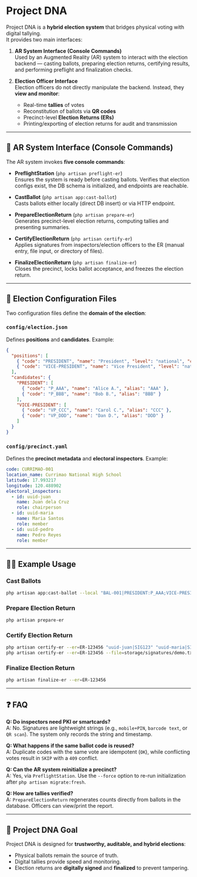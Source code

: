 # Project DNA

Project DNA is a **hybrid election system** that bridges physical voting with digital tallying.  
It provides two main interfaces:

1. **AR System Interface (Console Commands)**  
   Used by an Augmented Reality (AR) system to interact with the election backend — casting ballots, preparing election returns, certifying results, and performing preflight and finalization checks.

2. **Election Officer Interface**  
   Election officers do not directly manipulate the backend. Instead, they **view and monitor**:
    - Real-time **tallies** of votes
    - Reconstitution of ballots via **QR codes**
    - Precinct-level **Election Returns (ERs)**
    - Printing/exporting of election returns for audit and transmission


---

## 🔧 AR System Interface (Console Commands)

The AR system invokes **five console commands**:

- **PreflightStation** (`php artisan preflight-er`)  
  Ensures the system is ready before casting ballots. Verifies that election configs exist, the DB schema is initialized, and endpoints are reachable.

- **CastBallot** (`php artisan app:cast-ballot`)  
  Casts ballots either locally (direct DB insert) or via HTTP endpoint.

- **PrepareElectionReturn** (`php artisan prepare-er`)  
  Generates precinct-level election returns, computing tallies and presenting summaries.

- **CertifyElectionReturn** (`php artisan certify-er`)  
  Applies signatures from inspectors/election officers to the ER (manual entry, file input, or directory of files).

- **FinalizeElectionReturn** (`php artisan finalize-er`)  
  Closes the precinct, locks ballot acceptance, and freezes the election return.

---

## 📂 Election Configuration Files

Two configuration files define the **domain of the election**:

### `config/election.json`
Defines **positions** and **candidates**. Example:

```json
{
  "positions": [
    { "code": "PRESIDENT", "name": "President", "level": "national", "count": 1 },
    { "code": "VICE-PRESIDENT", "name": "Vice President", "level": "national", "count": 1 }
  ],
  "candidates": {
    "PRESIDENT": [
      { "code": "P_AAA", "name": "Alice A.", "alias": "AAA" },
      { "code": "P_BBB", "name": "Bob B.", "alias": "BBB" }
    ],
    "VICE-PRESIDENT": [
      { "code": "VP_CCC", "name": "Carol C.", "alias": "CCC" },
      { "code": "VP_DDD", "name": "Dan D.", "alias": "DDD" }
    ]
  }
}
```

### `config/precinct.yaml`
Defines the **precinct metadata** and **electoral inspectors**. Example:

```yaml
code: CURRIMAO-001
location_name: Currimao National High School
latitude: 17.993217
longitude: 120.488902
electoral_inspectors:
  - id: uuid-juan
    name: Juan dela Cruz
    role: chairperson
  - id: uuid-maria
    name: Maria Santos
    role: member
  - id: uuid-pedro
    name: Pedro Reyes
    role: member
```

---

## 👩‍💻 Example Usage

### Cast Ballots
```bash
php artisan app:cast-ballot --local "BAL-001|PRESIDENT:P_AAA;VICE-PRESIDENT:VP_CCC"
```

### Prepare Election Return
```bash
php artisan prepare-er
```

### Certify Election Return
```bash
php artisan certify-er --er=ER-123456 "uuid-juan|SIG123" "uuid-maria|SIG456"
php artisan certify-er --er=ER-123456 --file=storage/signatures/demo.txt
```

### Finalize Election Return
```bash
php artisan finalize-er --er=ER-123456
```

---

## ❓ FAQ

**Q: Do inspectors need PKI or smartcards?**  
A: No. Signatures are lightweight strings (e.g., `mobile+PIN`, `barcode text`, or `QR scan`). The system only records the string and timestamp.

**Q: What happens if the same ballot code is reused?**  
A: Duplicate codes with the same vote are idempotent (`OK`), while conflicting votes result in `SKIP` with a `409` conflict.

**Q: Can the AR system reinitialize a precinct?**  
A: Yes, via `PreflightStation`. Use the `--force` option to re-run initialization after `php artisan migrate:fresh`.

**Q: How are tallies verified?**  
A: `PrepareElectionReturn` regenerates counts directly from ballots in the database. Officers can view/print the report.

---

## 🚀 Project DNA Goal

Project DNA is designed for **trustworthy, auditable, and hybrid elections**:
- Physical ballots remain the source of truth.
- Digital tallies provide speed and monitoring.
- Election returns are **digitally signed** and **finalized** to prevent tampering.
